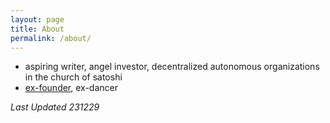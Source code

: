 ```yaml
---
layout: page
title: About
permalink: /about/
---
```


- aspiring writer, angel investor, decentralized autonomous organizations in the church of satoshi  
- [ex-founder](https://nonce.community/), ex-dancer  

*Last Updated 231229*